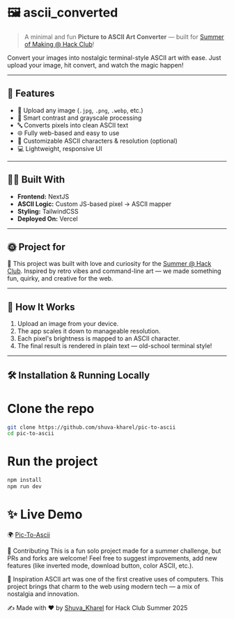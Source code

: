# 🖼️ ascii_converted

> A minimal and fun **Picture to ASCII Art Converter** — built for [Summer of Making @ Hack Club](https://summer.hackclub.com)!

Convert your images into nostalgic terminal-style ASCII art with ease. Just upload your image, hit convert, and watch the magic happen!

---

## 🚀 Features

- 📸 Upload any image (`.jpg`, `.png`, `.webp`, etc.)
- 🧠 Smart contrast and grayscale processing
- 🔤 Converts pixels into clean ASCII text
- 🌐 Fully web-based and easy to use
- 🎨 Customizable ASCII characters & resolution (optional)
- 💻 Lightweight, responsive UI

---

## 👩‍💻 Built With

- **Frontend:** NextJS
- **ASCII Logic:** Custom JS-based pixel → ASCII mapper
- **Styling:** TailwindCSS
- **Deployed On:** Vercel

---

## 🌞 Project for

🎉 This project was built with love and curiosity for the [Summer @ Hack Club](https://summer.hackclub.com).
Inspired by retro vibes and command-line art — we made something fun, quirky, and creative for the web.

---

## 📸 How It Works

1. Upload an image from your device.
2. The app scales it down to manageable resolution.
3. Each pixel's brightness is mapped to an ASCII character.
4. The final result is rendered in plain text — old-school terminal style!

---

## 🛠️ Installation & Running Locally

# Clone the repo
```bash
git clone https://github.com/shuva-kharel/pic-to-ascii
cd pic-to-ascii
```

# Run the project
```bash
npm install
npm run dev
```


# ✨ Live Demo
🌍 [Pic-To-Ascii](https://pic-to-ascii.vercel.app/)

📢 Contributing
This is a fun solo project made for a summer challenge, but PRs and forks are welcome!
Feel free to suggest improvements, add new features (like inverted mode, download button, color ASCII, etc.).

🧠 Inspiration
ASCII art was one of the first creative uses of computers. This project brings that charm to the web using modern tech — a mix of nostalgia and innovation.

✍️ Made with ❤️ by [Shuva_Kharel](https://github.com/shuva-kharel) for Hack Club Summer 2025
